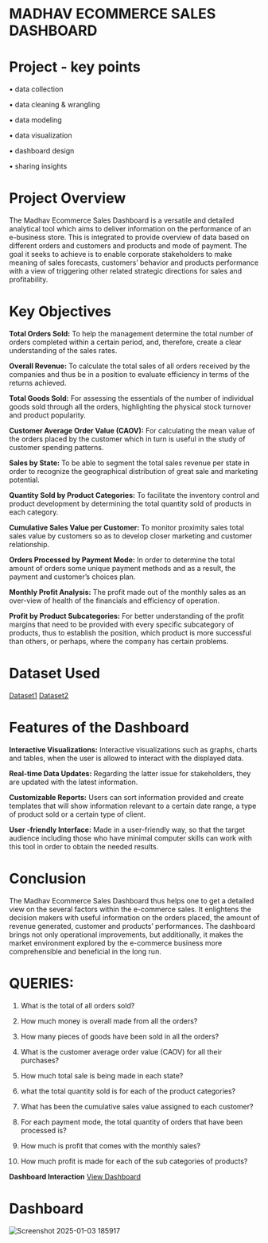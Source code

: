 # MADHAV ECOMMERCE SALES DASHBOARD 

# Project - key points
•	data collection

•	data cleaning & wrangling

•	data modeling

•	data visualization

•	dashboard design

•	sharing insights

# Project Overview
The Madhav Ecommerce Sales Dashboard is a versatile and detailed analytical tool which aims to deliver information on the performance of an e-business store. This is integrated to provide overview of data based on different orders and customers and products and mode of payment. The goal it seeks to achieve is to enable corporate stakeholders to make meaning of sales forecasts, customers’ behavior and products performance with a view of triggering other related strategic directions for sales and profitability.

# Key Objectives
**Total Orders Sold:** To help the management determine the total number of orders completed within a certain period, and, therefore, create a clear understanding of the sales rates.

**Overall Revenue:** To calculate the total sales of all orders received by the companies and thus be in a position to evaluate efficiency in terms of the returns achieved.

**Total Goods Sold:** For assessing the essentials of the number of individual goods sold through all the orders, highlighting the physical stock turnover and product popularity.

**Customer Average Order Value (CAOV):** For calculating the mean value of the orders placed by the customer which in turn is useful in the study of customer spending patterns.

**Sales by State:** To be able to segment the total sales revenue per state in order to recognize the geographical distribution of great sale and marketing potential.

**Quantity Sold by Product Categories:** To facilitate the inventory control and product development by determining the total quantity sold of products in each category.

**Cumulative Sales Value per Customer:** To monitor proximity sales total sales value by customers so as to develop closer marketing and customer relationship.

**Orders Processed by Payment Mode:** In order to determine the total amount of orders some unique payment methods and as a result, the payment and customer’s choices plan.

**Monthly Profit Analysis:** The profit made out of the monthly sales as an over-view of health of the financials and efficiency of operation.

**Profit by Product Subcategories:** For better understanding of the profit margins that need to be provided with every specific subcategory of products, thus to establish the position, which product is more successful than others, or perhaps, where the company has certain problems.

# Dataset Used
<a href = "https://github.com/Palash0321/Ecommerce-Dashboard/blob/main/Details.csv">Dataset1</a>
<a href = "https://github.com/Palash0321/Ecommerce-Dashboard/blob/main/Orders.csv">Dataset2</a>

# Features of the Dashboard
**Interactive Visualizations:** Interactive visualizations such as graphs, charts and tables, when the user is allowed to interact with the displayed data.

**Real-time Data Updates:** Regarding the latter issue for stakeholders, they are updated with the latest information.

**Customizable Reports:** Users can sort information provided and create templates that will show information relevant to a certain date range, a type of product sold or a certain type of client.

**User -friendly Interface:** Made in a user-friendly way, so that the target audience including those who have minimal computer skills can work with this tool in order to obtain the needed results.

# Conclusion
The Madhav Ecommerce Sales Dashboard thus helps one to get a detailed view on the several factors within the e-commerce sales. It enlightens the decision makers with useful information on the orders placed, the amount of revenue generated, customer and products’ performances. The dashboard brings not only operational improvements, but additionally, it makes the market environment explored by the e-commerce business more comprehensible and beneficial in the long run.


# QUERIES:
1.	What is the total of all orders sold?

2.	How much money is overall made from all the orders?

3.	How many pieces of goods have been sold in all the orders?

4.	What is the customer average order value (CAOV) for all their purchases?

5.	How much total sale is being made in each state?

6.	what the total quantity sold is for each of the product categories?

7.	What has been the cumulative sales value assigned to each customer?

8.	For each payment mode, the total quantity of orders that have been processed is?

9.	How much is profit that comes with the monthly sales?

10.	 How much profit is made for each of the sub categories of products?

 **Dashboard Interaction** <a href = "https://github.com/Palash0321/Ecommerce-Dashboard/blob/main/Screenshot%202025-01-03%20185917.png">View Dashboard</a>

# Dashboard
![Screenshot 2025-01-03 185917](https://github.com/user-attachments/assets/b48ca2e1-d136-4e90-aaf4-97790b81371c)


